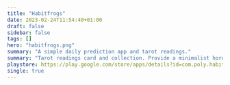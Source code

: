 ```yaml
---
title: "Habitfrogs"
date: 2023-02-24T11:54:40+01:00
draft: false
sidebar: false
tags: []
hero: "habitfrogs.png"
summary: "A simple daily prediction app and tarot readings."
summary: "Tarot readings card and collection. Provide a minimalist horoscope and motivations quotes."
playstore: https://play.google.com/store/apps/details?id=com.poly.habit
single: true
---
```

